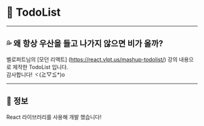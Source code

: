 # 📜 TodoList

---

## 💦 왜 항상 우산을 들고 나가지 않으면 비가 올까?
벨로퍼트님의 [모던 리액트] (https://react.vlpt.us/mashup-todolist/) 강의 내용으로 제작한 TodoList 입니다. </br>
감사합니다! ヾ(≧▽≦*)o </br>

---

## 🔵 정보
React 라이브러리를 사용해 개발 했습니다!
